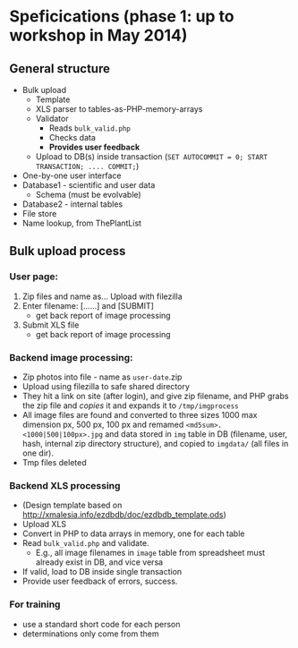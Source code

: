 # Speficications (phase 1: up to workshop in May 2014)

## General structure

 * Bulk upload
    * Template
    * XLS parser to tables-as-PHP-memory-arrays
    * Validator
       * Reads `bulk_valid.php`
       * Checks data
       * **Provides user feedback**
    * Upload to DB(s) inside transaction (`SET AUTOCOMMIT = 0; START 
      TRANSACTION; .... COMMIT;`)
 * One-by-one user interface
 * Database1 - scientific and user data
    * Schema (must be evolvable)
 * Database2 - internal tables
 * File store 
 * Name lookup, from ThePlantList

## Bulk upload process

### User page:

 1. Zip files and name as... Upload with filezilla
 2. Enter filename: [......] and [SUBMIT]
    * get back report of image processing
 3. Submit XLS file
    * get back report of image processing

### Backend image processing:

 * Zip photos into file - name as `user-date`.zip
 * Upload using filezilla to safe shared directory
 * They hit a link on site (after login), and give zip filename, and
   PHP grabs the zip file and _copies_ it and expands it to
   `/tmp/imgprocess`
 * All image files are found and converted to three sizes 1000 max
   dimension px, 500 px, 100 px and remamed
   `<md5sum>.<1000|500|100px>.jpg` and data stored in `img` table in
   DB (filename, user, hash, internal zip directory structure), and
   copied to `imgdata/` (all files in one dir).
 * Tmp files deleted
 
### Backend XLS processing

 * (Design template based on
   <http://xmalesia.info/ezdbdb/doc/ezdbdb_template.ods>) 
 * Upload XLS
 * Convert in PHP to data arrays in memory, one for each table
 * Read `bulk_valid.php` and validate.
    * E.g., all image filenames in `image` table from spreadsheet must
      already exist in DB, and vice versa
 * If valid, load to DB inside single transaction
 * Provide user feedback of errors, success.

### For training

 * use a standard short code for each person
 * determinations only come from them
